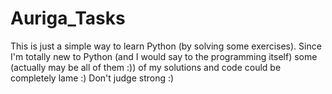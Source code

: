 # Auriga_Tasks
This is just a simple way to learn Python (by solving some exercises).
Since I'm totally new to Python (and I would say to the programming itself) some (actually may be all of them :)) of my solutions and code could be completely lame :)
Don't judge strong :)
